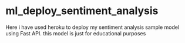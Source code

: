 # ml_deploy_sentiment_analysis
Here i have used heroku to deploy my sentiment analysis sample model using Fast API.
this model is just for educational purposes
